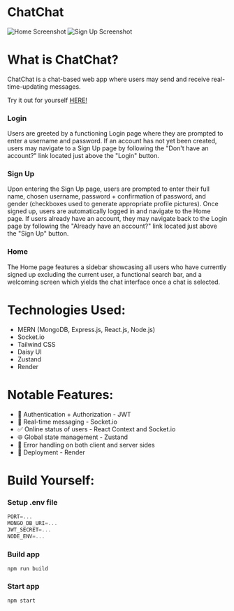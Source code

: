 # ChatChat

![Home Screenshot](/frontend/public/homess.png)
![Sign Up Screenshot](/frontend/public/signupss.png)


# What is ChatChat?
ChatChat is a chat-based web app where users may send and receive real-time-updating messages.

Try it out for yourself [HERE!](https://chatchat-k4gf.onrender.com/)

### Login
Users are greeted by a functioning Login page where they are prompted to enter a username and password. If an account has not yet been created, users may navigate to a Sign Up page by following the "Don't have an account?" link located just above the "Login" button. 

### Sign Up
Upon entering the Sign Up page, users are prompted to enter their full name, chosen username, password + confirmation of password, and gender (checkboxes used to generate appropriate profile pictures). Once signed up, users are automatically logged in and navigate to the Home page. If users already have an account, they may navigate back to the Login page by following the "Already have an account?" link located just above the "Sign Up" button.

### Home
The Home page features a sidebar showcasing all users who have currently signed up excluding the current user, a functional search bar, and a welcoming screen which yields the chat interface once a chat is selected. 

# Technologies Used:
- MERN (MongoDB, Express.js, React.js, Node.js)
- Socket.io
- Tailwind CSS
- Daisy UI
- Zustand
- Render

# Notable Features:
- 🌟 Authentication + Authorization - JWT
- 💎 Real-time messaging - Socket.io
- ✅ Online status of users - React Context and Socket.io
- 🌐 Global state management - Zustand
- 💢 Error handling on both client and server sides
- 🚀 Deployment - Render

# Build Yourself:

### Setup .env file

```js
PORT=...
MONGO_DB_URI=...
JWT_SECRET=...
NODE_ENV=...
```

### Build app

```shell
npm run build
```

### Start app

```shell
npm start
```